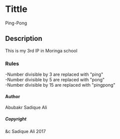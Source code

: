 # Tittle  
Ping-Pong  
## Description  
This is my 3rd IP in Moringa school  
### Rules  
-Number divisible by 3 are replaced with "ping"  
-Number divisible by 5 are replaced with "pong"  
-Number divisible by 15 are replaced with "pingpong"  
#### Author  
Abubakr Sadique Ali  
##### Copyright  
&c Sadique Ali 2017  
